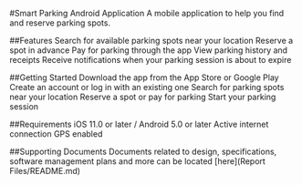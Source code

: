 #Smart Parking Android Application
A mobile application to help you find and reserve parking spots.

##Features
Search for available parking spots near your location
Reserve a spot in advance
Pay for parking through the app
View parking history and receipts
Receive notifications when your parking session is about to expire

##Getting Started
Download the app from the App Store or Google Play
Create an account or log in with an existing one
Search for parking spots near your location
Reserve a spot or pay for parking
Start your parking session

##Requirements
iOS 11.0 or later / Android 5.0 or later
Active internet connection
GPS enabled

##Supporting Documents
Documents related to design, specifications, software management plans and more can be located [here](Report Files/README.md)
